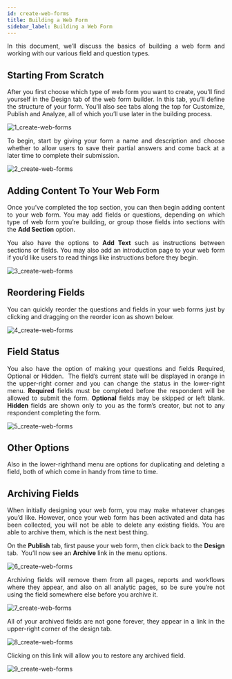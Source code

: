 ```yaml
---
id: create-web-forms
title: Building a Web Form
sidebar_label: Building a Web Form
---
```

<div style="text-align: justify">

In this document, we’ll discuss the basics of building a web form and working with our various field and question types. 

## Starting From Scratch
After you first choose which type of web form you want to create, you’ll find yourself in the Design tab of the web form builder. In this tab, you’ll define the structure of your form. You’ll also see tabs along the top for Customize, Publish and Analyze, all of which you’ll use later in the building process. 

![1_create-web-forms](https://s3.amazonaws.com/cdn.qrvey.com/documentation_assets/ui-docs/web-forms/3.4.1.2_create-web-forms/1_create-web-forms.png#thumbnail)

To begin, start by giving your form a name and description and choose whether to allow users to save their partial answers and come back at a later time to complete their submission.

![2_create-web-forms](https://s3.amazonaws.com/cdn.qrvey.com/documentation_assets/ui-docs/web-forms/3.4.1.2_create-web-forms/2_create-web-forms.png#thumbnail-60)

## Adding Content To Your Web Form
Once you’ve completed the top section, you can then begin adding content to your web form. You may add fields or questions, depending on which type of web form you’re building, or group those fields into sections with the **Add Section** option.

You also have the options to **Add Text** such as instructions between sections or fields. You may also add an introduction page to your web form if you’d like users to read things like instructions before they begin. 

![3_create-web-forms](https://s3.amazonaws.com/cdn.qrvey.com/documentation_assets/ui-docs/web-forms/3.4.1.2_create-web-forms/3_create-web-forms.png#thumbnail)

## Reordering Fields
You can quickly reorder the questions and fields in your web forms just by clicking and dragging on the reorder icon as shown below.

![4_create-web-forms](https://s3.amazonaws.com/cdn.qrvey.com/documentation_assets/ui-docs/web-forms/3.4.1.2_create-web-forms/4_create-web-forms.png#thumbnail-60)

## Field Status
You also have the option of making your questions and fields Required, Optional or Hidden.  The field’s current state will be displayed in orange in the upper-right corner and you can change the status in the lower-right menu. **Required** fields must be completed before the respondent will be allowed to submit the form. **Optional** fields may be skipped or left blank. **Hidden** fields are shown only to you as the form’s creator, but not to any respondent completing the form. 

![5_create-web-forms](https://s3.amazonaws.com/cdn.qrvey.com/documentation_assets/ui-docs/web-forms/3.4.1.2_create-web-forms/5_create-web-forms.png#thumbnail-60)

## Other Options
Also in the lower-righthand menu are options for duplicating and deleting a field, both of which come in handy from time to time.

## Archiving Fields
When initially designing your web form, you may make whatever changes you’d like. However, once your web form has been activated and data has been collected, you will not be able to delete any existing fields. You are able to archive them, which is the next best thing. 

On the **Publish** tab, first pause your web form, then click back to the **Design** tab.  You’ll now see an **Archive** link in the menu options.

![6_create-web-forms](https://s3.amazonaws.com/cdn.qrvey.com/documentation_assets/ui-docs/web-forms/3.4.1.2_create-web-forms/6_create-web-forms.png#thumbnail-40)

Archiving fields will remove them from all pages, reports and workflows where they appear, and also on all analytic pages, so be sure you’re not using the field somewhere else before you archive it. 

![7_create-web-forms](https://s3.amazonaws.com/cdn.qrvey.com/documentation_assets/ui-docs/web-forms/3.4.1.2_create-web-forms/7_create-web-forms.png#thumbnail-80)

All of your archived fields are not gone forever, they appear in a link in the upper-right corner of the design tab.

![8_create-web-forms](https://s3.amazonaws.com/cdn.qrvey.com/documentation_assets/ui-docs/web-forms/3.4.1.2_create-web-forms/8_create-web-forms.png#thumbnail-40)

Clicking on this link will allow you to restore any archived field.

![9_create-web-forms](https://s3.amazonaws.com/cdn.qrvey.com/documentation_assets/ui-docs/web-forms/3.4.1.2_create-web-forms/9_create-web-forms.png#thumbnail)
